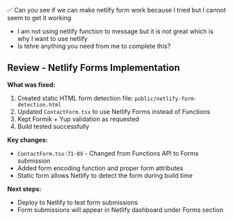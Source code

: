 ✅ Can you see if we can make netlify form work because I tried but I cannot seem to get it working

- I am not using netlify function to message but it is not great which is why I want to use netlify
- Is tehre anything you need from me to complete this?

## Review - Netlify Forms Implementation

**What was fixed:**
1. Created static HTML form detection file: `public/netlify-form-detection.html`
2. Updated `ContactForm.tsx` to use Netlify Forms instead of Functions
3. Kept Formik + Yup validation as requested
4. Build tested successfully

**Key changes:**
- `ContactForm.tsx:71-89` - Changed from Functions API to Forms submission
- Added form encoding function and proper form attributes
- Static form allows Netlify to detect the form during build time

**Next steps:**
- Deploy to Netlify to test form submissions
- Form submissions will appear in Netlify dashboard under Forms section
